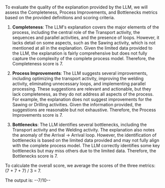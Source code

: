 To evaluate the quality of the explanation provided by the LLM, we will assess the Completeness, Process Improvements, and Bottlenecks metrics based on the provided definitions and scoring criteria.

1. **Completeness**: The LLM's explanation covers the major elements of the process, including the central role of the Transport activity, the sequences and parallel activities, and the presence of loops. However, it lacks detail on some aspects, such as the Sawing activity, which is not mentioned at all in the explanation. Given the limited data provided to the LLM, the explanation is fairly comprehensive but does not fully capture the complexity of the complete process model. Therefore, the Completeness score is 7.

2. **Process Improvements**: The LLM suggests several improvements, including optimizing the transport activity, improving the welding activity, eliminating unnecessary loops, and implementing parallel processing. These suggestions are relevant and actionable, but they lack completeness, as they do not address all aspects of the process. For example, the explanation does not suggest improvements for the Sawing or Drilling activities. Given the information provided, the suggestions are reasonable but not exhaustive. Therefore, the Process Improvements score is 7.

3. **Bottlenecks**: The LLM identifies several bottlenecks, including the Transport activity and the Welding activity. The explanation also notes the anomaly of the Arrival -> Arrival loop. However, the identification of bottlenecks is based on the limited data provided and may not fully align with the complete process model. The LLM correctly identifies some key bottlenecks but may miss others due to the limited data. Therefore, the Bottlenecks score is 7.

To calculate the overall score, we average the scores of the three metrics: (7 + 7 + 7) / 3 = 7.

The output is: 
--7/10--
